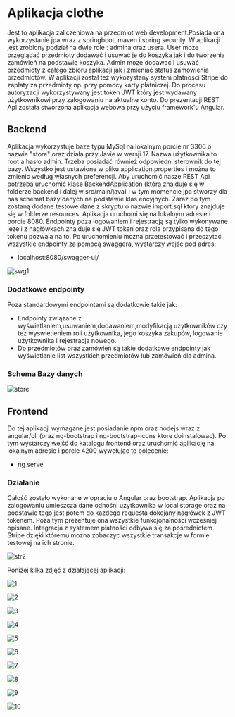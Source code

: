 # Aplikacja clothe
Jest to aplikacja  zaliczeniowa na przedmiot web development.Posiada ona wykorzystanie jpa wraz z springboot, maven i spring security. W aplikacji jest zrobiony podział na dwie role : admina oraz usera. User moze przeglądać przedmioty dodawać i usuwać je do koszyka jak i do tworzenia zamówień na podstawie koszyka. Admin moze dodawać i usuwać przedmioty z całego zbioru aplikacji jak i zmieniać status zamówienia przedmiotów. W aplikacji został też wykozystany system płatności Stripe do zapłaty za przedmioty np. przy pomocy karty płatniczej. Do procesu autoryzacji wykorzystywany jest token JWT który jest wydawany użytkownikowi przy zalogowaniu na aktualne konto. Do prezentacji REST Api została stworzona aplikacja webowa przy użyciu framework'u Angular.
## Backend
Aplikacja wykorzystuje baze typu MySql na lokalnym porcie nr 3306 o nazwie "store" oraz działa przy Javie w wersji 17. Nazwa użytkownika to root a hasło admin. Trzeba posiadać również odpowiedni sterownik do tej bazy. Wszystko jest ustawione w pliku application.properties i można to zmienic według własnych preferencji. Aby uruchomić nasze REST Api potrzeba uruchomić klase BackendApplication (która znajduje się w folderze backend i dalej w src/main/java) i w tym momencie jpa stworzy dla nas schemat bazy danych na podstawie klas encyjnych. Zaraz po tym zostaną dodane testowe dane z skryptu o nazwie import.sql który znajduje się w folderze resources. Aplikacja uruchomi się na lokalnym adresie i porcie 8080. Endpointy poza logowaniem i rejestracją są tylko wykonywane jezeli z nagłówkach znajduje się JWT token oraz rola przypisana do tego tokenu pozwala na to.
Po uruchomieniu można przetestować i przeczytać wszystkie endpointy za pomocą swaggera, wystarczy wejść pod adres:
- localhost:8080/swagger-ui/

![swg1](https://user-images.githubusercontent.com/61945072/215203489-f66624b3-edf5-4895-bca6-565760f95fbb.png)

### Dodatkowe endpointy
Poza standardowymi endpointami  są dodatkowie takie jak:
- Endpointy związane z wyświetlaniem,usuwaniem,dodawaniem,modyfikacją użytkowników czy tez wyswietleniem roli użytkownika, jego koszyka zakupów, logowanie użytkownika i rejestracja nowego.
- Do przedmiotów oraz zamówień są takie dodatkowe endpointy jak wyświetlanie list wszystkich przedmiotów lub zamówień dla admina.
### Schema Bazy danych
![store](https://user-images.githubusercontent.com/61945072/215202947-32017a97-9bda-4ecc-beef-e2f0307a5ed8.png)


## Frontend
Do tej aplikacji wymagane jest posiadanie npm oraz nodejs wraz z angular/cli (oraz ng-bootstrap i ng-bootstrap-icons ktore doinstalowac). Po tym wystarczy wejść do katalogu frontend oraz uruchomić aplikację na lokalnym adresie i porcie 4200 wywołując te polecenie:
- ng serve
### Działanie
Całość zostało wykonane w opraciu o Angular oraz bootstrap. Aplikacja po zalogowaniu umieszcza dane odnośni użytkownika w local storage oraz na podstawie tego jest potem do kazdego requesta dokejany nagłówek z JWT tokenem. Poza tym prezentuje ona wszystkie funkcjonalności wcześniej opisane. Integracja z systemem płatności odbywa się za pośrednictem Stripe dzięki któremu mozna zobaczyc wszystkie transakcje w formie testowej na ich stronie.

![str2](https://user-images.githubusercontent.com/61945072/215204247-24a95972-41c8-4570-85f1-feaaf6bf31c5.png)

Poniżej kilka zdjęć z działającej aplikacji:

![1](https://user-images.githubusercontent.com/61945072/215565379-d6073d74-aca6-471d-a422-ac055786c7ce.png)

![2](https://user-images.githubusercontent.com/61945072/215565415-49f732d7-5f5d-48d1-9375-b5e8cbc985bb.png)

![3](https://user-images.githubusercontent.com/61945072/215565471-9ad90b8e-eb4b-46fb-b73e-4dc08753dfad.png)

![4](https://user-images.githubusercontent.com/61945072/215565484-4ad36713-9797-4ebf-9e46-3e410a8f3b91.png)

![5](https://user-images.githubusercontent.com/61945072/215565503-da0912f1-f1a3-436b-880a-c3d05681672f.png)

![6](https://user-images.githubusercontent.com/61945072/215565525-0dd2b524-fb60-49b2-8509-f67f19d3920d.png)

![7](https://user-images.githubusercontent.com/61945072/215565542-54d040a0-7e41-4883-8353-cb7213f27267.png)

![8](https://user-images.githubusercontent.com/61945072/215565578-fcc2da10-4abb-4947-b1e0-2d2f3b67b95e.png)

![9](https://user-images.githubusercontent.com/61945072/215565590-b4c006a2-b247-4920-acd7-5e97d2873bc7.png)

![10](https://user-images.githubusercontent.com/61945072/215565610-48280e98-5a6c-4070-8470-318b9ca66a44.png)


